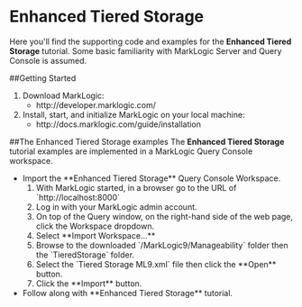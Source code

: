 # Enhanced Tiered Storage
Here you'll find the supporting code and examples for the **Enhanced Tiered Storage** tutorial. Some basic familiarity with MarkLogic Server and Query Console is assumed.

##Getting Started
<ol>
<li>Download MarkLogic:
  <ul>
    <li>http://developer.marklogic.com/
  </ul>
<li>Install, start, and initialize MarkLogic on your local machine:
  <ul>
    <li>http://docs.marklogic.com/guide/installation
  </ul>
</ol>

##The Enhanced Tiered Storage examples
The **Enhanced Tiered Storage** tutorial examples are implemented in a MarkLogic Query Console workspace.
<ul>
	<li>Import the **Enhanced Tiered Storage** Query Console Workspace.
	<ol>
		<li>With MarkLogic started, in a browser go to the URL of `http://localhost:8000`
		<li>Log in with your MarkLogic admin account.
		<li>On top of the Query window, on the right-hand side of the web page, click the Workspace dropdown.
		<li>Select **Import Workspace...**
		<li>Browse to the downloaded `/MarkLogic9/Manageability` folder then the `TieredStorage` folder.
		<li>Select the `Tiered Storage ML9.xml` file then click the **Open** button.
		<li>Click the **Import** button.
	</ol>
	<li>Follow along with **Enhanced Tiered Storage** tutorial.
</ul>
